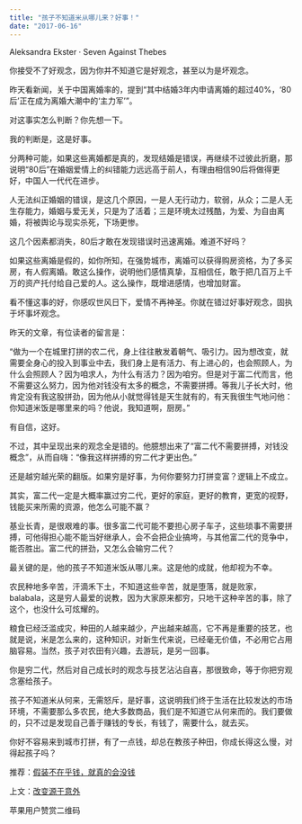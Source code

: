 ```yaml
---
title: "孩子不知道米从哪儿来？好事！"
date: "2017-06-16"
---
```


Aleksandra Ekster · Seven Against Thebes

你接受不了好观念，因为你并不知道它是好观念，甚至以为是坏观念。

昨天看新闻，关于中国离婚率的，提到“其中结婚3年内申请离婚的超过40%，‘80后’正在成为离婚大潮中的‘主力军’”。

对这事实怎么判断？你先想一下。

我的判断是，这是好事。

分两种可能，如果这些离婚都是真的，发现结婚是错误，再继续不过彼此折磨，那说明“80后”在婚姻爱情上的纠错能力远远高于前人，有理由相信90后将做得更好，中国人一代代在进步。

人无法纠正婚姻的错误，是这几个原因，一是人无行动力，软弱，从众；二是人无生存能力，婚姻与爱无关，只是为了活着；三是环境太过残酷，为爱、为自由离婚，将被舆论与现实杀死，下场更惨。

这几个因素都消失，80后才敢在发现错误时迅速离婚。难道不好吗？

如果这些离婚是假的，如你所知，在强势城市，离婚可以获得购房资格，为了多买房，有人假离婚。敢这么操作，说明他们感情真挚，互相信任，敢于把几百万上千万的资产托付给自己爱的人。这么操作，既增进感情，也增加财富。

看不懂这事的好，你感叹世风日下，爱情不再神圣。你就在错过好事好观念，固执于坏事坏观念。

昨天的文章，有位读者的留言是：  

“做为一个在城里打拼的农二代，身上往往散发着朝气、吸引力。因为想改变，就需要全身心的投入到事业中去，我们身上是有活力、有上进心的，也会照顾人，为什么会照顾人？因为咱求人，为什么有活力？因为咱穷。但是对于富二代而言，他不需要这么努力，因为他对钱没有太多的概念，不需要拼搏。等我儿子长大时，他肯定没有我这股拼劲，因为他从小就觉得钱是天生就有的，有天我很生气地问他：你知道米饭是哪里来的吗？他说，我知道啊，厨房。”

有自信，这好。

不过，其中呈现出来的观念全是错的。他臆想出来了“富二代不需要拼搏，对钱没概念”，从而自嗨：“像我这样拼搏的穷二代才更出色。”

还是越穷越光荣的翻版。如果穷是好事，为何你要努力打拼变富？逻辑上不成立。

其实，富二代一定是大概率赢过穷二代，更好的家庭，更好的教育，更宽的视野，钱能买来所需的资源，他怎么可能不赢？

基业长青，是很艰难的事。很多富二代可能不要担心房子车子，这些琐事不需要拼搏，可他得担心能不能当好继承人，会不会把企业搞垮，与其他富二代的竞争中，能否胜出。富二代的拼劲，又怎么会输穷二代？

最关键的是，他的孩子不知道米饭从哪儿来。这是他的成就，他却视为不幸。

农民种地多辛苦，汗滴禾下土，不知道这些辛苦，就是堕落，就是败家，balabala，这是穷人最爱的说教，因为大家原来都穷，只地干这种辛苦的事，除了这个，也没什么可炫耀的。

粮食已经泛滥成灾，种田的人越来越少，产出越来越高，它不再是重要的技艺，也就是说，米是怎么来的，这种知识，对新生代来说，已经毫无价值，不必用它占用脑容易。当然，孩子对农田有兴趣，去游玩，是另一回事。

你是穷二代，然后对自己成长时的观念与技艺沾沾自喜，那很致命，等于你把穷观念塞给孩子。

孩子不知道米从何来，无需怒斥，是好事，这说明我们终于生活在比较发达的市场环境，不需要那么多农民，绝大多数商品，我们是不知道它从何来而的。我们要做的，只不过是发现自己善于赚钱的专长，有钱了，需要什么，就去买。

你好不容易来到城市打拼，有了一点钱，却总在教孩子种田，你成长得这么慢，对得起孩子吗？

推荐：[假装不在乎钱，就真的会没钱](http://mp.weixin.qq.com/s?__biz=MjM5NDU0Mjk2MQ==&mid=2651623054&idx=1&sn=cc51d073fb68f6889c8888d9160b95ae&chksm=bd7e0a908a098386851e70df2cdccd5c07fcef505f3edd298b2f9091a0087e7b7b53c88aa7c0&scene=21#wechat_redirect)

上文：[改变源于意外](http://mp.weixin.qq.com/s?__biz=MjM5NDU0Mjk2MQ==&mid=2651623164&idx=1&sn=8eb3ee85567f7f003e19df22c499c1ee&chksm=bd7e0ae28a0983f465d87468fe6260fc513d5701813d7e3d737606c6c5f765d10c5210805015&scene=21#wechat_redirect)

苹果用户赞赏二维码
